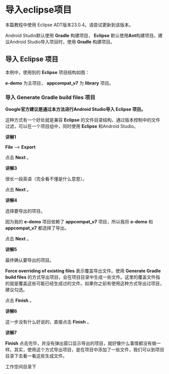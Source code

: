 # 导入eclipse项目

本篇教程中使用  Eclipse ADT版本23.0.4。请尝试更新到该版本。

Android Studio默认使用 **Gradle** 构建项目， **Eclipse** 默认使用**Ant**构建项目。建议Android Studio导入项目时，使用 **Gradle** 构建项目。



## **导入 Eclipse 项目**

本例中，使用到的 **Eclipse** 项目结构如图： 



**e-demo** 为主项目， **appcompat\_v7** 为 **library** 项目。





### **导入 Generate Gradle build files 项目**

**Google官方建议是通过本方法进行Android Studio导入 Eclipse 项目。**



这种方式有一个好处就是兼容 **Eclipse** 的文件目录结构，通过版本控制中的文件过滤，可以在一个项目组中，同时使用 **Eclipse** 和Android Studio。



**讲解1**



**File** --&gt; **Export** 





点击 **Next** 。



**讲解3**



很长一段英语（完全看不懂是什么意思）。 



点击 **Next** 。



**讲解4**



选择要导出的项目。 



因为我的 **e-demo** 项目依赖了 **appcompat\_v7** 项目，所以我将 **e-demo** 和 **appcompat\_v7** 都选择了导出。



点击 **Next** 。



**讲解5**



最终确认要导出的项目。 





**Force overriding of existing files** 表示覆盖导出文件。使用 **Generate Gradle build files** 的方式导出项目，会在项目目录中生成一些文件。这里的覆盖文件指的就是覆盖这些可能已经生成过的文件。如果你之前有使用这种方式导出过项目，建议勾选。



点击 **Finish** 。



**讲解6**



这一步没有什么好说的，直接点击 **Finish** 。 



**讲解7**



**Finish** 点击完毕，并没有弹出窗口显示导出的项目，就好像什么事情都没有做一样。其实，使用这个方式导出项目，是在项目中添加了一些文件，我们可以到项目目录下去看一看这些生成文件。



工作空间目录下 







